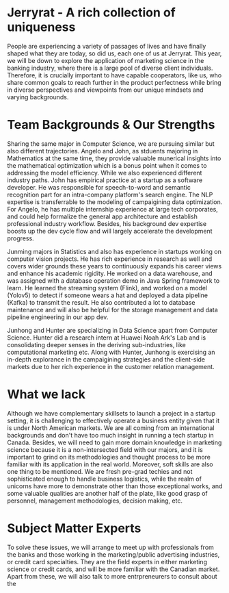 
# Jerryrat - A rich collection of uniqueness

People are experiencing a variety of passages of lives and have finally shaped what they are today, so did us, each one of us at Jerryrat. This year, we will be down to explore the application of marketing science in the banking industry, where there is a large pool of diverse client individuals. Therefore, it is crucially important to have capable cooperators, like us, who share common goals to reach further in the product perfectness while bring in diverse perspectives and viewpoints from our unique mindsets and varying backgrounds.

# Team Backgrounds & Our Strengths

Sharing the same major in Computer Science, we are pursuing similar but also different trajectories. Angelo and John, as stduents majoring in Mathematics at the same time, they provide valuable munerical insights into the mathematical optimization which is a bonus point when it comes to addressing the model efficiency. While we also experienced different industry paths. John has empirical practice at a startup as a software developer. He was responsible for speech-to-word and semantic recognition part for an intra-company platform's search engine. The NLP expertise is transferrable to the modeling of campaigining data optimization. For Angelo, he has multiple internship experience at large tech corporates, and could help formalize the general app architecture and establish professional industry workflow. Besides, his background dev expertise boosts up the dev cycle flow and will largely accelerate the development progress.

Junming majors in Statistics and also has experience in startups working on computer vision projects. He has rich experience in research as well and covers wider grounds these years to continuously expands his career views and enhance his academic rigidity. He worked on a data warehouse, and was assigned with a database operation demo in Java Spring framework to learn. He learned the streaming system (Flink), and worked on a model (Yolov5) to detect if someone wears a hat and deployed a data pipeline (Kafka) to transmit the result. He also contributed a lot to database maintenance and will also be helpful for the storage management and data pipeline engineering in our app dev.

Junhong and Hunter are specializing in Data Science apart from Computer Science. Hunter did a research intern at Huawei Noah Ark's Lab and is consolidating deeper senses in the deriving sub-industries, like computational marketing etc. Along with Hunter, Junhong is exercising an in-depth explorance in the campaigining strategies and the client-side markets due to her rich experience in the customer relation management.

# What we lack

Although we have complementary skillsets to launch a project in a startup setting, it is challenging to effectively operate a business entity given that it is under North American markets. We are all coming from an international backgrounds and don't have too much insight in running a tech startup in Canada. Besides, we will need to gain more domain knowledge in marketing science because it is a non-intersected field with our majors, and it is important to grind on its methodologies and thought process to be more familiar with its application in the real world. Moreover, soft skills are also one thing to be mentioned. We are fresh pre-grad techies and not sophisticated enough to handle business logistics, while the realm of unicorns have more to demonstrate other than those exceptional works, and some valuable qualities are another half of the plate, like good grasp of personnel, management methodologies, decision making, etc.

# Subject Matter Experts

To solve these issues, we will arrange to meet up with professionals from the banks and those working in the marketing/public advertising industries, or credit card specialties. They are the field experts in either marketing science or credit cards, and will be more familiar with the Canadian market. Apart from these, we will also talk to more entrpreneurers to consult about the 



